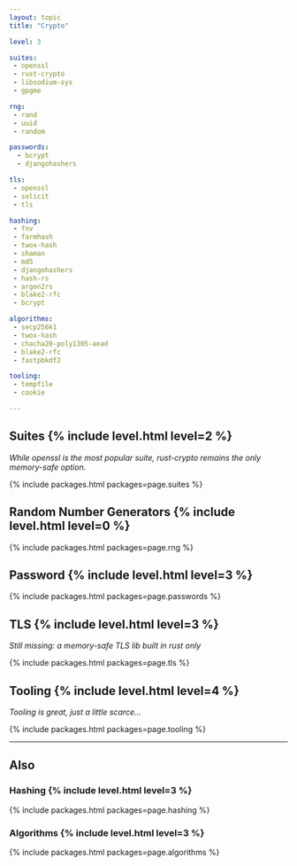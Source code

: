 ```yaml
---
layout: topic
title: "Crypto"

level: 3

suites:
 - openssl
 - rust-crypto
 - libsodium-sys
 - gpgme

rng:
 - rand
 - uuid
 - random

passwords:
  - bcrypt
  - djangohashers

tls:
 - openssl
 - solicit
 - tls

hashing:
 - fnv
 - farmhash
 - twox-hash
 - shaman
 - md5
 - djangohashers
 - hash-rs
 - argon2rs
 - blake2-rfc
 - bcrypt

algorithms:
 - secp256k1
 - twox-hash
 - chacha20-poly1305-aead
 - blake2-rfc
 - fastpbkdf2

tooling:
 - tempfile
 - cookie

---
```



<h2>Suites  {% include level.html level=2 %}</h2>

<p><em>While openssl is the most popular suite, rust-crypto remains the only memory-safe option.</em></p>

{% include packages.html packages=page.suites %}


<h2>Random Number Generators  {% include level.html level=0 %}</h2>

{% include packages.html packages=page.rng %}


<h2>Password  {% include level.html level=3 %}</h2>

{% include packages.html packages=page.passwords %}


<h2>TLS  {% include level.html level=3 %}</h2>

<p><em>Still missing: a memory-safe TLS lib built in rust only</em></p>

{% include packages.html packages=page.tls %}



<h2>Tooling  {% include level.html level=4 %}</h2>

<p><em>Tooling is great, just a little scarce...</em></p>

{% include packages.html packages=page.tooling %}


---

<h2>Also</h2>


<h3>Hashing  {% include level.html level=3 %}</h3>

{% include packages.html packages=page.hashing %}


<h3>Algorithms  {% include level.html level=3 %}</h3>

{% include packages.html packages=page.algorithms %}
